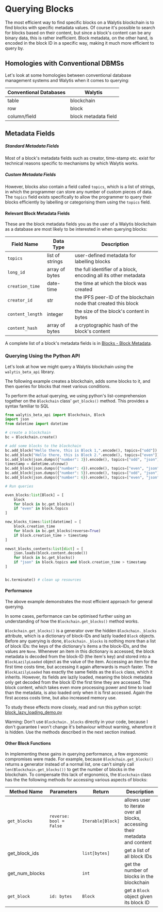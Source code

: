 # Querying Blocks

The most efficient way to find specific blocks on a Walytis blockchain is to find blocks with specific metadata values.
Of course it's possible to search for blocks based on their content, but since a block's content can be any binary data, this is rather inefficient.
Block metadata, on the other hand, is encoded in the block ID in a specific way, making it much more efficient to query by.


## Homologies with Conventional DBMSs

Let's look at some homologies between conventional database management systems and Walytis when it comes to querying:

| Conventional Databases | Walytis              |
| ---------------------- | -------------------- |
| table                  | blockchain           |
| row                    | block                |
| column/field           | block metadata field |

## Metadata Fields

##### Standard Metadata Fields
Most of a block's metadata fields such as creator, time-stamp etc. exist for technical reasons specific to mechanisms by which Walytis works.

##### Custom Metadata Fields
However, blocks also contain a field called `topics`, which is a list of strings, in which the programmer can store any number of custom pieces of data.
The `topics` field exists specifically to allow the programmer to query their blocks efficiently by labelling or categorising them using the `topics` field.

#### Relevant Block Metadata Fields

These are the block metadata fields you as the user of a Walytis blockchain as a database are most likely to be interested in when querying blocks:

| Field Name       | Data Type       | Description                                                     |
| ---------------- | --------------- | --------------------------------------------------------------- |
| `topics`         | list of strings | user-defined metadata for labelling blocks                      |
| `long_id`        | array of bytes  | the full identifier of a block, encoding all its other metadata |
| `creation_time`  | date-time       | the time at which the block was created                         |
| `creator_id`     | str             | the IPFS peer-ID of the blockchain node that created this block |
| `content_length` | integer         | the size of the block's content in bytes                        |
| `content_hash`   | array of bytes  | a cryptographic hash of the block's content                     |

A complete list of a block's metadata fields is in [Blocks - Block Metadata](/docs/Technical/Blocks.md#block-metadata).

### Querying Using the Python API

Let's look at how we might query a Walytis blockchain using the `walytis_beta_api` library.

The following example creates a blockchain, adds some blocks to it, and then queries for blocks that meet various conditions.

To perform the actual querying, we using python's list-comprehension together on the `Blockchain` class' `get_blocks()` method.
This provides a syntax familiar to SQL 

```python
from walytis_beta_api import Blockchain, Block
import json
from datetime import datetime

# create a blockchain
bc = Blockchain.create()

# add some blocks to the blockchain
bc.add_block("Hello there, this is Block 1,".encode(), topics=["odd"])
bc.add_block("Hello there, this is Block 2.".encode(), topics=["even"])
bc.add_block(json.dumps({"number": 3}).encode(), topics=["odd", "json"])
timestamp = datetime.utcnow()
bc.add_block(json.dumps({"number": 4}).encode(), topics=["even", "json"])
bc.add_block(json.dumps({"number": 5}).encode(), topics=["odd", "json"])
bc.add_block(json.dumps({"number": 6}).encode(), topics=["even", "json"])

# Run queries

even_blocks:list[Block] = [
    block
    for block in bc.get_blocks()
    if "even" in block.topics
]

new_blocks_times:list[datetime] = [
    block.creation_time
    for block in bc.get_blocks(reverse=True)
    if block.creation_time > timestamp
]

newst_blocks_contents:list[dict] = [
    json.loads(block.content.decode())
    for block in bc.get_blocks()
    if "json" in block.topics and block.creation_time > timestamp
]


bc.terminate() # clean up resources
```

#### Performance

The above example demonstrates the most efficient approach for general querying.

In some cases, performance can be optimised further using an understanding of how the `Blockchain.get_blocks()` method works.

`Blockchain.get_blocks()` is a generator over the hidden `Blockchain._blocks` attribute, which is a dictionary of block-IDs and lazily loaded `Block` objects.
Before any querying is done, `Blockchain._blocks` is nothing more than a list of block IDs: the keys of the dictionary's items a the block-IDs, and the values are `None`.
Whenever an item in this dictionary is accessed, the block metadata is decoded from the block-ID (the item's key) and stored into a `BlockLazilyLoaded` object as the value of the item.
Accessing an item for the first time costs time, but accessing it again afterwards is much faster.
The `BlockLazilyLoaded` has exactly the same fields as the `Block` class, which it inherits.
However, its fields are lazily loaded, meaning the block metadata only get decoded from the block ID the first time they are accessed.
The block content, which takes even more processing power and time to load than the metadata, is also loaded only when it is first accessed.
Again the first access costs time, but also increased memory use.

To study these effects more closely, read and run this python script:
[block_lazy_loading_demo.py](/docs/Technical/block_lazy_loading_demo.py)

Warning: Don't use `Blockchain._blocks` directly in your code, because I don't guarantee I won't change it's behaviour without warning, wherefore it is hidden. Use the methods described in the next section instead. 
#### Other Block Functions

In implementing these gains in querying performance, a few ergonomic compromises were made.
For example, because `Blockchain.get_blocks()` returns a generator instead of a normal list, one can't simply call `len(Blockchain.get_blocks())` to get the number of blocks in the blockchain.
To compensate this lack of ergonomics, the `Blockchain` class has the the following methods for accessing various aspects of blocks:

| Method Name    | Parameters              | Return            | Description                                                                  |
| -------------- | ----------------------- | ----------------- | ---------------------------------------------------------------------------- |
| `get_blocks`   | `reverse: bool = False` | `Iterable[Block]` | allows user to iterate over all blocks, accessing their metadata and content |
| get_block_ids  |                         | `list[bytes]`     | get a list of all block IDs                                                  |
| get_num_blocks |                         | `int`             | get the number of blocks in the blockchain                                   |
| `get_block`    | `id: bytes`             | `Block`           | get a `Block` object given its block ID                                      |

